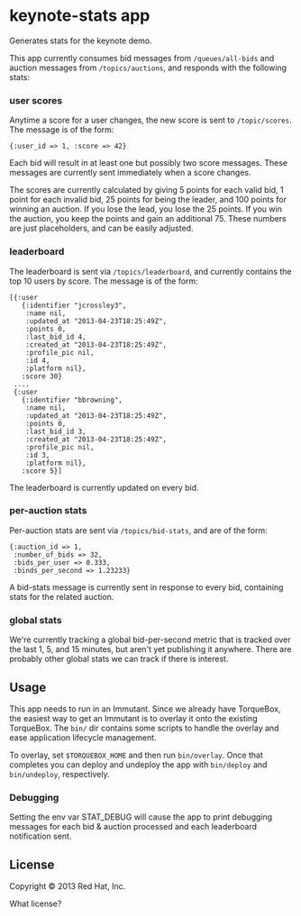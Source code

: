 # keynote-stats app

Generates stats for the keynote demo.

This app currently consumes bid messages from `/queues/all-bids` and
auction messages from `/topics/auctions`, and responds with the
following stats:

### user scores

Anytime a score for a user changes, the new score is sent to
`/topic/scores`. The message is of the form: 

    {:user_id => 1, :score => 42}

Each bid will result in at least one but possibly two score
messages. These messages are currently sent immediately when a score
changes.

The scores are currently calculated by giving 5 points for each valid
bid, 1 point for each invalid bid, 25 points for being the leader, and
100 points for winning an auction.  If you lose the lead, you lose the
25 points. If you win the auction, you keep the points and gain an
additional 75. These numbers are just placeholders, and can be easily
adjusted.

### leaderboard

The leaderboard is sent via `/topics/leaderboard`, and currently
contains the top 10 users by score. The message is of the form:

    [{:user
       {:identifier "jcrossley3",
        :name nil,
        :updated_at "2013-04-23T18:25:49Z",
        :points 0,
        :last_bid_id 4,
        :created_at "2013-04-23T18:25:49Z",
        :profile_pic nil,
        :id 4,
        :platform nil},
       :score 30}
     ....
     {:user
       {:identifier "bbrowning",
        :name nil,
        :updated_at "2013-04-23T18:25:49Z",
        :points 0,
        :last_bid_id 3,
        :created_at "2013-04-23T18:25:49Z",
        :profile_pic nil,
        :id 3,
        :platform nil},
       :score 5}]
     
The leaderboard is currently updated on every bid.

### per-auction stats

Per-auction stats are sent via `/topics/bid-stats`, and are of the
form:

    {:auction_id => 1,
     :number_of_bids => 32,
     :bids_per_user => 0.333,
     :binds_per_second => 1.23233}
     
A bid-stats message is currently sent in response to every bid,
containing stats for the related auction.

### global stats

We're currently tracking a global bid-per-second metric that is
tracked over the last 1, 5, and 15 minutes, but aren't yet publishing
it anywhere. There are probably other global stats we can track if
there is interest.

## Usage

This app needs to run in an Immutant. Since we already have TorqueBox,
the easiest way to get an Immutant is to overlay it onto the existing
TorqueBox. The `bin/` dir contains some scripts to handle the overlay
and ease application lifecycle management.

To overlay, set `$TORQUEBOX_HOME` and then run `bin/overlay`. Once
that completes you can deploy and undeploy the app with `bin/deploy`
and `bin/undeploy`, respectively.

### Debugging

Setting the env var STAT_DEBUG will cause the app to print debugging
messages for each bid & auction processed and each leaderboard
notification sent.

## License

Copyright © 2013 Red Hat, Inc.

What license?

